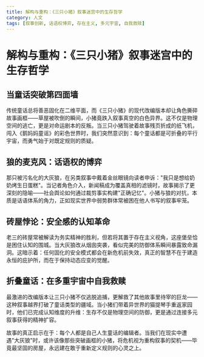 ```yaml
---
title: 解构与重构：《三只小猪》叙事迷宫中的生存哲学
category: 人文
tags: [叙事创新, 话语权博弈, 存在主义, 多元宇宙, 自我救赎]
---
```

# 解构与重构：《三只小猪》叙事迷宫中的生存哲学  

## 当童话突破第四面墙  
传统童话总将善恶固化在二维平面，而《三只小猪》的现代改编版本却让角色撕碎故事画框——草屋被吹倒的瞬间，小猪竟跌入叙事真空的白色异界。这不仅是物理空间的逃亡，更是对命运剧本的反叛。当三只小猪驾驶着故事残页折成的纸飞机，闯入《鹅妈妈童谣》的彩色世界时，我们突然意识到：每个童话都是可折叠的平行宇宙，而勇气始于对既定规则的质疑。

## 狼的麦克风：话语权的博弈  
那只被污名化的大灰狼，在另类叙事中戴着金丝眼镜向读者申诉："我只是想给奶奶烤生日蛋糕"。当记者角色介入，新闻稿成为覆盖真相的滤镜时，故事揭示了更深刻的隐喻——社会舆论如何通过裁剪事实构建"正确记忆"。小猪与狼的对抗，本质是话语体系的角力，正如现实世界中弱势群体常被困在他人书写的叙事牢笼。

## 砖屋悖论：安全感的认知革命  
老三的砖屋常被解读为务实精神的胜利，但若将其置于存在主义视角，这座堡垒恰是困住认知的围城。当大灰狼改从烟囱突袭，看似完美的防御体系瞬间暴露致命漏洞。这暗示着：任何固化的安全模式都会在新危机前失效，真正的智慧不在于建造永恒的庇护所，而在于保持动态应变的觉醒。

## 折叠童话：在多重宇宙中自我救赎  
最激进的改编版本让三只小猪不仅逃脱追捕，更解救了其他故事里待宰的巨龙——这种叙事越界打破了童话类型的疆域。当小猪们带着异世界的猫提琴手重返家园时，他们已完成认知维度的升维：生存不仅是物理空间的防御，更是通过连接多元叙事获得的精神扩容。

故事的真正启示在于：每个人都是自己人生童话的编辑者。当我们在现实中遭遇"大灰狼"时，或许该像那些突破画框的小猪，将危机视为重构叙事的契机——毕竟最坚固的房屋，永远建在敢于重新定义规则的心灵之上。